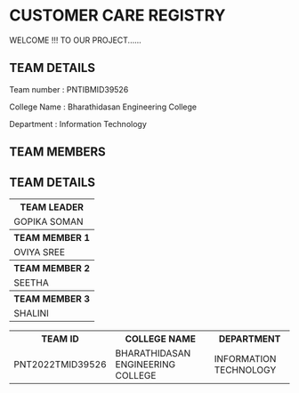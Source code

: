 # CUSTOMER CARE REGISTRY

WELCOME !!! TO OUR PROJECT......


## TEAM DETAILS

Team number    :    PNTIBMID39526

College Name   :    Bharathidasan Engineering College

Department     :    Information Technology




<!DOCTYPE html>
<html>
<head>
</head>
<body>

<h2>TEAM MEMBERS</h2>

<table>
  <tr>
    <th>TEAM LEADER</th>
    </tr>
  <tr>
    <td>GOPIKA SOMAN </td>
    </tr>
  <tr>
    <th>TEAM MEMBER 1 </th>
  </tr>
  <tr>
   <td>OVIYA SREE </td>
    </tr>
  <tr>
    <th>TEAM MEMBER 2</th>
    </tr>
  <tr>
    <td>SEETHA</td>
    </tr>
  <tr>
    <th>TEAM MEMBER 3 </th>
    </tr>
  <tr>
    <td>SHALINI</td>
    </tr>
  <h2>TEAM DETAILS</h2>
  <table>
  <tr>
    <th>TEAM ID</th>
    <th>COLLEGE NAME</th>
    <th>DEPARTMENT</th>
  </tr>
  <tr>
    <td>PNT2022TMID39526</td>
    <td>BHARATHIDASAN ENGINEERING COLLEGE</td>
    <td>INFORMATION TECHNOLOGY</td>
  </tr>
 
</table>

</body>
</html>
